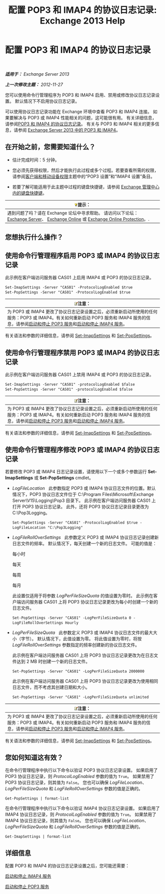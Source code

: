 ﻿---
title: '配置 POP3 和 IMAP4 的协议日志记录: Exchange 2013 Help'
TOCTitle: 配置 POP3 和 IMAP4 的协议日志记录
ms:assetid: 451b337b-cb6b-4460-8687-be0b19c469bc
ms:mtpsurl: https://technet.microsoft.com/zh-cn/library/Aa997690(v=EXCHG.150)
ms:contentKeyID: 50556560
ms.date: 01/11/2018
mtps_version: v=EXCHG.150
ms.translationtype: HT
---

# 配置 POP3 和 IMAP4 的协议日志记录

 

_**适用于：** Exchange Server 2013_

_**上一次修改主题：** 2012-11-27_

您可以使用命令行管理程序为 POP3 和 IMAP4 启用、禁用或修改协议日志记录设置。 默认情况下不启用协议日志记录。

可以使用协议日志记录功能在 Exchange 环境中查看 POP3 和 IMAP4 连接。 如果要解决与 POP3 或 IMAP4 性能相关的问题，这可能很有用。 有关详细信息，请参阅[POP3 和 IMAP4 的协议日志记录](protocol-logging-for-pop3-and-imap4-exchange-2013-help.md)。 有关与 POP3 和 IMAP4 相关的更多信息，请参阅 [Exchange Server 2013 中的 POP3 和 IMAP4](pop3-and-imap4-in-exchange-server-2013-exchange-2013-help.md)。

## 在开始之前，您需要知道什么？

  - 估计完成时间：5 分钟。

  - 您必须先获得权限，然后才能执行此过程或多个过程。若要查看所需的权限，请参阅[客户端和移动设备权限](clients-and-mobile-devices-permissions-exchange-2013-help.md)主题中的“POP3 设置”和“IMAP4 设置”条目。

  - 若要了解可能适用于此主题中过程的键盘快捷键，请参阅 [Exchange 管理中心内的键盘快捷键](keyboard-shortcuts-in-the-exchange-admin-center-exchange-online-protection-help.md)。

<table>
<thead>
<tr class="header">
<th><img src="images/Bb124558.tip(EXCHG.150).gif" title="提示" alt="提示" />提示：</th>
</tr>
</thead>
<tbody>
<tr class="odd">
<td>遇到问题了吗？请在 Exchange 论坛中寻求帮助。 请访问以下论坛：<a href="https://go.microsoft.com/fwlink/p/?linkid=60612">Exchange Server</a>、 <a href="https://go.microsoft.com/fwlink/p/?linkid=267542">Exchange Online</a> 或 <a href="https://go.microsoft.com/fwlink/p/?linkid=285351">Exchange Online Protection</a>。.</td>
</tr>
</tbody>
</table>


## 您想执行什么操作？

## 使用命令行管理程序启用 POP3 或 IMAP4 的协议日志记录

此示例在客户端访问服务器 CAS01 上启用 IMAP4 或 POP3 的协议日志记录。

    Set-ImapSettings -Server "CAS01" -ProtocolLogEnabled $true
    Set-PopSettings -Server "CAS01" -ProtocolLogEnabled $true

<table>
<thead>
<tr class="header">
<th><img src="images/Bb124558.note(EXCHG.150).gif" title="注意" alt="注意" />注意：</th>
</tr>
</thead>
<tbody>
<tr class="odd">
<td>为 POP3 或 IMAP4 更改了协议日志记录设置之后，必须重新启动所使用的任何服务：POP3 或 IMAP4。有关如何重新启动 POP3 服务和 IMAP4 服务的信息，请参阅<a href="start-and-stop-the-pop3-services-exchange-2013-help.md">启动和停止 POP3 服务</a>和<a href="start-and-stop-the-imap4-services-exchange-2013-help.md">启动和停止 IMAP4 服务</a>。</td>
</tr>
</tbody>
</table>


有关语法和参数的详细信息，请参阅 [Set-ImapSettings](https://technet.microsoft.com/zh-cn/library/aa998252\(v=exchg.150\)) 和 [Set-PopSettings](https://technet.microsoft.com/zh-cn/library/aa997154\(v=exchg.150\))。

## 使用命令行管理程序禁用 POP3 或 IMAP4 的协议日志记录

此示例在客户端访问服务器 CAS01 上禁用 IMAP4 或 POP3 的协议日志记录。

    Set-ImapSettings -Server "CAS01" -protocolLogEnabled $false
    Set-PopSettings -Server "CAS01" -protocolLogEnabled $false

<table>
<thead>
<tr class="header">
<th><img src="images/Bb124558.note(EXCHG.150).gif" title="注意" alt="注意" />注意：</th>
</tr>
</thead>
<tbody>
<tr class="odd">
<td>为 POP3 或 IMAP4 更改了协议日志记录设置之后，必须重新启动所使用的任何服务：POP3 或 IMAP4。有关如何重新启动 POP3 服务和 IMAP4 服务的信息，请参阅<a href="start-and-stop-the-pop3-services-exchange-2013-help.md">启动和停止 POP3 服务</a>和<a href="start-and-stop-the-imap4-services-exchange-2013-help.md">启动和停止 IMAP4 服务</a>。</td>
</tr>
</tbody>
</table>


有关语法和参数的详细信息，请参阅 [Set-ImapSettings](https://technet.microsoft.com/zh-cn/library/aa998252\(v=exchg.150\)) 和 [Set-PopSettings](https://technet.microsoft.com/zh-cn/library/aa997154\(v=exchg.150\))。

## 使用命令行管理程序修改 POP3 或 IMAP4 的协议日志记录

若要修改 POP3 或 IMAP4 日志记录设置，请使用以下一个或多个参数运行 **Set-ImapSettings** 或 **Set-PopSettings** cmdlet。

  - *LogFileLocation*   此参数指定 POP3 或 IMAP4 协议日志文件的位置。默认情况下，POP3 协议日志文件位于 C:\\Program Files\\Microsoft\\Exchange Server\\V15\\Logging\\Pop3 目录下。 此示例在客户端访问服务器 CAS01 上打开 POP3 协议日志记录。 此外，还将 POP3 协议日志记录目录更改为 C:\\Pop3Logging。
    
        Set-PopSettings -Server "CAS01" -ProtocolLogEnabled $true -LogFileLocation "C:\Pop3Logging"

  - *LogFileRollOverSettings*   此参数定义 POP3 或 IMAP4 协议日志记录创建新日志文件的频率。 默认情况下，每天创建一个新的日志文件。 可能的值是：
    
    每小时
    
    每天
    
    每周
    
    每月
    
    此设置仅适用于将参数 *LogPerFileSizeQuota* 的值设置为零时。 此示例在客户端访问服务器 CAS01 上将 POP3 协议日志记录更改为每小时创建一个新的日志文件。
    
        Set-PopSettings -Server "CAS01" -LogPerFileSizeQuota 0 -LogFileRollOverSettings Hourly

  - *LogPerFileSizeQuota*   此参数定义 POP3 或 IMAP4 协议日志文件的最大大小（字节）。 默认情况下，此值设置为零。 将此值设置为零时，将按 *LogFileRollOverSettings* 参数指定的频率创建新的协议日志文件。
    
    此示例在客户端访问服务器 CAS01 上将 POP3 协议日志记录更改为在日志文件达到 2 MB 时创建一个新的日志文件。
    
        Set-PopSettings -Server "CAS01" -LogPerFileSizeQuota 2000000
    
    此示例在客户端访问服务器 CAS01 上将 POP3 协议日志记录更改为使用相同日志文件，而不考虑其创建日期和大小。
    
        Set-PopSettings -Server "CAS01" -LogPerFileSizeQuota unlimited

<table>
<thead>
<tr class="header">
<th><img src="images/Bb124558.note(EXCHG.150).gif" title="注意" alt="注意" />注意：</th>
</tr>
</thead>
<tbody>
<tr class="odd">
<td>为 POP3 或 IMAP4 更改了协议日志记录设置之后，必须重新启动所使用的任何服务：POP3 或 IMAP4。有关如何重新启动 POP3 服务和 IMAP4 服务的信息，请参阅<a href="start-and-stop-the-pop3-services-exchange-2013-help.md">启动和停止 POP3 服务</a>和<a href="start-and-stop-the-imap4-services-exchange-2013-help.md">启动和停止 IMAP4 服务</a>。</td>
</tr>
</tbody>
</table>


有关语法和参数的详细信息，请参阅 [Set-ImapSettings](https://technet.microsoft.com/zh-cn/library/aa998252\(v=exchg.150\)) 和 [Set-PopSettings](https://technet.microsoft.com/zh-cn/library/aa997154\(v=exchg.150\))。

## 您如何知道这有效？

在命令行管理程序中执行以下命令以验证 POP3 协议日志记录设置。 如果启用了 POP3 协议日志记录，则 *ProtocolLogEnabled* 参数的值为 `True`。 如果禁用了 POP3 协议日志记录，则其值为 `False`。 您也可以确保 *LogFileLocation*、*LogPerFileSizeQuota* 和 *LogFileRollOverSettings* 参数的值是正确的。

    Get-PopSettings | format-list

在命令行管理程序中执行以下命令以验证 IMAP4 协议日志记录设置。 如果启用了 IMAP4 协议日志记录，则 *ProtocolLogEnabled* 参数的值为 `True`。 如果禁用了 IMAP4 协议日志记录，则其值为 `False`。 您也可以确保 *LogFileLocation*、*LogPerFileSizeQuota* 和 *LogFileRollOverSettings* 参数的值是正确的。

    Get-ImapSettings | format-list

## 详细信息

配置 POP3 和 IMAP4 的协议日志记录设置之后，您可能还需要：

[启动和停止 IMAP4 服务](start-and-stop-the-imap4-services-exchange-2013-help.md)

[启动和停止 POP3 服务](start-and-stop-the-pop3-services-exchange-2013-help.md)

